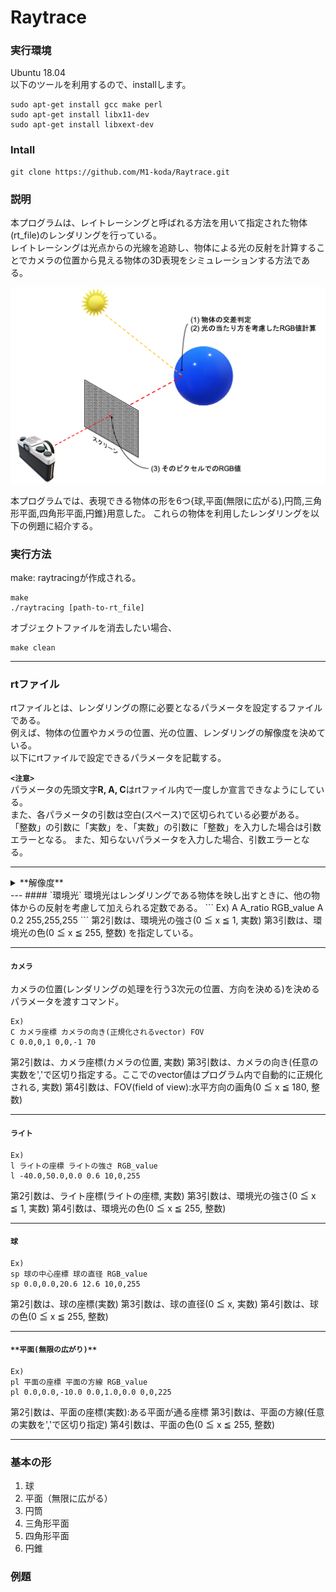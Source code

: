 # Raytrace

### **実行環境**
Ubuntu 18.04</br>
以下のツールを利用するので、installします。
```
sudo apt-get install gcc make perl
sudo apt-get install libx11-dev
sudo apt-get install libxext-dev
```
### **Intall**
```
git clone https://github.com/M1-koda/Raytrace.git
```
### **説明**
本プログラムは、レイトレーシングと呼ばれる方法を用いて指定された物体(rt_file)のレンダリングを行っている。</br>
レイトレーシングは光点からの光線を追跡し、物体による光の反射を計算することでカメラの位置から見える物体の3D表現をシミュレーションする方法である。

![レイトレーシング](fundamental%20shape/method.png?raw=true)

本プログラムでは、表現できる物体の形を6つ{球,平面(無限に広がる),円筒,三角形平面,四角形平面,円錐}用意した。
これらの物体を利用したレンダリングを以下の例題に紹介する。

### **実行方法**
make: raytracingが作成される。
```
make 
./raytracing [path-to-rt_file]
```
オブジェクトファイルを消去したい場合、
```
make clean
```
---
### **rtファイル**
rtファイルとは、レンダリングの際に必要となるパラメータを設定するファイルである。</br>
例えば、物体の位置やカメラの位置、光の位置、レンダリングの解像度を決めている。</br>
以下にrtファイルで設定できるパラメータを記載する。</br>

**`<注意>`**</br>
パラメータの先頭文字**R, A, C**はrtファイル内で一度しか宣言できなようにしている。</br>
また、各パラメータの引数は空白(スペース)で区切られている必要がある。</br>
「整数」の引数に「実数」を、「実数」の引数に「整数」を入力した場合は引数エラーとなる。
また、知らないパラメータを入力した場合、引数エラーとなる。

---
<details>
#### <summary>**解像度**</summary>
出力されるウィンドウサイズ(H x W) H,Wは整数とする。
```
Ex)
R W_size H_size
R 500 500
```
</details>
---
#### `環境光`
環境光はレンダリングである物体を映し出すときに、他の物体からの反射を考慮して加えられる定数である。
```
Ex)
A A_ratio RGB_value
A 0.2 255,255,255
```
第2引数は、環境光の強さ(0 ≦ x ≦ 1, 実数)
第3引数は、環境光の色(0 ≦ x ≦ 255, 整数)
を指定している。

---
#### `カメラ`
カメラの位置(レンダリングの処理を行う3次元の位置、方向を決める)を決めるパラメータを渡すコマンド。
```
Ex)
C カメラ座標 カメラの向き(正規化されるvector) FOV
C 0.0,0,1 0,0,-1 70
```
第2引数は、カメラ座標(カメラの位置, 実数)
第3引数は、カメラの向き(任意の実数を','で区切り指定する。ここでのvector値はプログラム内で自動的に正規化される, 実数)
第4引数は、FOV(field of view):水平方向の画角(0 ≦ x ≦ 180, 整数)

---
#### `ライト`
```
Ex)
l ライトの座標 ライトの強さ RGB_value
l -40.0,50.0,0.0 0.6 10,0,255
```
第2引数は、ライト座標(ライトの座標, 実数)
第3引数は、環境光の強さ(0 ≦ x ≦ 1, 実数)
第4引数は、環境光の色(0 ≦ x ≦ 255, 整数)

---
#### `球`
```
Ex)
sp 球の中心座標 球の直径 RGB_value
sp 0.0,0.0,20.6 12.6 10,0,255
```
第2引数は、球の座標(実数)
第3引数は、球の直径(0 ≦ x, 実数)
第4引数は、球の色(0 ≦ x ≦ 255, 整数)

---
#### `**平面(無限の広がり)**`
```
Ex)
pl 平面の座標 平面の方線 RGB_value
pl 0.0,0.0,-10.0 0.0,1.0,0.0 0,0,225
```
第2引数は、平面の座標(実数):ある平面が通る座標
第3引数は、平面の方線(任意の実数を','で区切り指定)
第4引数は、平面の色(0 ≦ x ≦ 255, 整数)

---
### 基本の形
1. 球
2. 平面（無限に広がる）
3. 円筒
4. 三角形平面
5. 四角形平面
6. 円錐

### 例題


